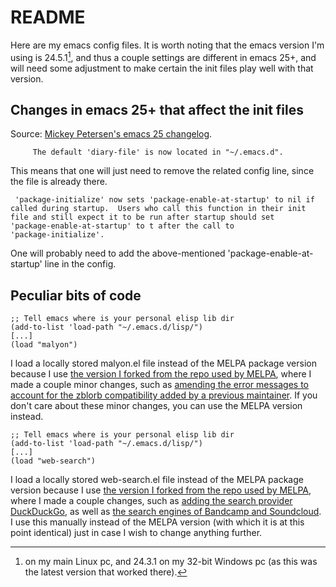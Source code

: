 # README

Here are my emacs config files.
It is worth noting that the emacs version I'm using is 24.5.1[^1], and thus a couple settings are different in emacs 25+, and will need some adjustment to make certain the init files play well with that version.

## Changes in emacs 25+ that affect the init files
Source: [Mickey Petersen's emacs 25 changelog](https://www.masteringemacs.org/article/whats-new-in-emacs-25-1).

``` 
	 The default 'diary-file' is now located in "~/.emacs.d".
```

This means that one will just need to remove the related config line, since the file is already there.
  
``` 
 'package-initialize' now sets 'package-enable-at-startup' to nil if
called during startup.  Users who call this function in their init
file and still expect it to be run after startup should set
'package-enable-at-startup' to t after the call to
'package-initialize'.
```

One will probably need to add the above-mentioned 'package-enable-at-startup' line in the config.

## Peculiar bits of code

```
;; Tell emacs where is your personal elisp lib dir
(add-to-list 'load-path "~/.emacs.d/lisp/")
[...]
(load "malyon")
```

I load a locally stored malyon.el file instead of the MELPA package version because I use [the version I forked from the repo used by MELPA](https://github.com/lmintmate/malyon), where I made a couple minor changes, such as [amending the error messages to account for the zblorb compatibility added by a previous maintainer](https://github.com/lmintmate/malyon/commit/e95759f5779553f64280ae0101610b03bf4eb9cd). If you don't care about these minor changes, you can use the MELPA version instead.

```
;; Tell emacs where is your personal elisp lib dir
(add-to-list 'load-path "~/.emacs.d/lisp/")
[...]
(load "web-search")
```

I load a locally stored web-search.el file instead of the MELPA package version because I use [the version I forked from the repo used by MELPA](https://github.com/lmintmate/web-search.el), where I made a couple changes, such as [adding the search provider DuckDuckGo](https://github.com/lmintmate/web-search.el/commit/88641a2f90ed599b3e400cadd2c470662b2c9a6f), as well as [the search engines of Bandcamp and Soundcloud](https://github.com/lmintmate/web-search.el/commit/8bba746feda09970adbf9d76dbef1291d4833af9). I use this manually instead of the MELPA version (with which it is at this point identical) just in case I wish to change anything further. 

[^1]: on my main Linux pc, and 24.3.1 on my 32-bit Windows pc (as this was the latest version that worked there).
